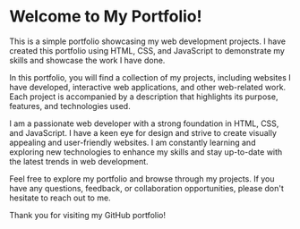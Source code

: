 # Welcome to My Portfolio!

This is a simple portfolio showcasing my web development projects. I have created this portfolio using HTML, CSS, and JavaScript to demonstrate my skills and showcase the work I have done.

In this portfolio, you will find a collection of my projects, including websites I have developed, interactive web applications, and other web-related work. Each project is accompanied by a description that highlights its purpose, features, and technologies used.

I am a passionate web developer with a strong foundation in HTML, CSS, and JavaScript. I have a keen eye for design and strive to create visually appealing and user-friendly websites. I am constantly learning and exploring new technologies to enhance my skills and stay up-to-date with the latest trends in web development.

Feel free to explore my portfolio and browse through my projects. If you have any questions, feedback, or collaboration opportunities, please don't hesitate to reach out to me.

Thank you for visiting my GitHub portfolio!

